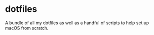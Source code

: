 # dotfiles
A bundle of all my dotfiles as well as a handful of scripts to help set up macOS from scratch.
